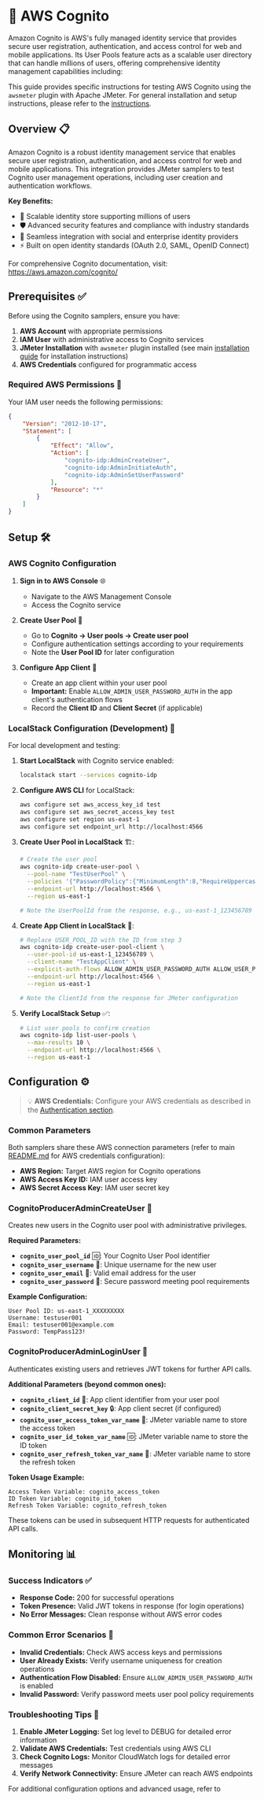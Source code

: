 # 🔐 AWS Cognito

Amazon Cognito is AWS's fully managed identity service that provides secure user registration, authentication, and access control for web and mobile applications. Its User Pools feature acts as a scalable user directory that can handle millions of users, offering comprehensive identity management capabilities including:

This guide provides specific instructions for testing AWS Cognito using the `awsmeter` plugin with Apache JMeter. For general installation and setup instructions, please refer to the [instructions](../../../../../../../../../README.md).

## Overview 📋

Amazon Cognito is a robust identity management service that enables secure user registration, authentication, and access control for web and mobile applications. This integration provides JMeter samplers to test Cognito user management operations, including user creation and authentication workflows.

**Key Benefits:**
- 🚀 Scalable identity store supporting millions of users
- 🛡️ Advanced security features and compliance with industry standards
- 🔗 Seamless integration with social and enterprise identity providers
- ⚡ Built on open identity standards (OAuth 2.0, SAML, OpenID Connect)

For comprehensive Cognito documentation, visit: https://aws.amazon.com/cognito/

## Prerequisites ✅

Before using the Cognito samplers, ensure you have:

1. **AWS Account** with appropriate permissions
2. **IAM User** with administrative access to Cognito services
3. **JMeter Installation** with `awsmeter` plugin installed (see main [installation guide](../../../../../../../../../README.md) for installation instructions)
4. **AWS Credentials** configured for programmatic access

### Required AWS Permissions 🔑

Your IAM user needs the following permissions:
```json
{
    "Version": "2012-10-17",
    "Statement": [
        {
            "Effect": "Allow",
            "Action": [
                "cognito-idp:AdminCreateUser",
                "cognito-idp:AdminInitiateAuth",
                "cognito-idp:AdminSetUserPassword"
            ],
            "Resource": "*"
        }
    ]
}
```

## Setup 🛠️

### AWS Cognito Configuration

1. **Sign in to AWS Console** 🌐
   - Navigate to the AWS Management Console
   - Access the Cognito service

2. **Create User Pool** 👥
   - Go to **Cognito → User pools → Create user pool**
   - Configure authentication settings according to your requirements
   - Note the **User Pool ID** for later configuration

3. **Configure App Client** 📱
   - Create an app client within your user pool
   - **Important:** Enable `ALLOW_ADMIN_USER_PASSWORD_AUTH` in the app client's authentication flows
   - Record the **Client ID** and **Client Secret** (if applicable)

### LocalStack Configuration (Development) 🐳

For local development and testing:

1. **Start LocalStack** with Cognito service enabled:
   ```bash
   localstack start --services cognito-idp
   ```

2. **Configure AWS CLI** for LocalStack:
   ```bash
   aws configure set aws_access_key_id test
   aws configure set aws_secret_access_key test
   aws configure set region us-east-1
   aws configure set endpoint_url http://localhost:4566
   ```

3. **Create User Pool in LocalStack** 🏗️:
   ```bash
   # Create the user pool
   aws cognito-idp create-user-pool \
     --pool-name "TestUserPool" \
     --policies '{"PasswordPolicy":{"MinimumLength":8,"RequireUppercase":true,"RequireLowercase":true,"RequireNumbers":true,"RequireSymbols":false}}' \
     --endpoint-url http://localhost:4566 \
     --region us-east-1
   
   # Note the UserPoolId from the response, e.g., us-east-1_123456789
   ```

4. **Create App Client in LocalStack** 📱:
   ```bash
   # Replace USER_POOL_ID with the ID from step 3
   aws cognito-idp create-user-pool-client \
     --user-pool-id us-east-1_123456789 \
     --client-name "TestAppClient" \
     --explicit-auth-flows ALLOW_ADMIN_USER_PASSWORD_AUTH ALLOW_USER_PASSWORD_AUTH ALLOW_REFRESH_TOKEN_AUTH \
     --endpoint-url http://localhost:4566 \
     --region us-east-1
   
   # Note the ClientId from the response for JMeter configuration
   ```

5. **Verify LocalStack Setup** ✅:
   ```bash
   # List user pools to confirm creation
   aws cognito-idp list-user-pools \
     --max-results 10 \
     --endpoint-url http://localhost:4566 \
     --region us-east-1
   ```

## Configuration ⚙️

> 💡 **AWS Credentials:** Configure your AWS credentials as described in the [Authentication section](../../../../../../../../../README.md#aws-authentication).

### Common Parameters

Both samplers share these AWS connection parameters (refer to main [README.md](../../../../../../../README.md) for AWS credentials configuration):

- **AWS Region:** Target AWS region for Cognito operations
- **AWS Access Key ID:** IAM user access key
- **AWS Secret Access Key:** IAM user secret key

### CognitoProducerAdminCreateUser 👤

Creates new users in the Cognito user pool with administrative privileges.

**Required Parameters:**
- **`cognito_user_pool_id`** 🆔: Your Cognito User Pool identifier
- **`cognito_user_username`** 👤: Unique username for the new user
- **`cognito_user_email`** 📧: Valid email address for the user
- **`cognito_user_password`** 🔐: Secure password meeting pool requirements

**Example Configuration:**
```
User Pool ID: us-east-1_XXXXXXXXX
Username: testuser001
Email: testuser001@example.com
Password: TempPass123!
```

### CognitoProducerAdminLoginUser 🔑

Authenticates existing users and retrieves JWT tokens for further API calls.

**Additional Parameters (beyond common ones):**
- **`cognito_client_id`** 📱: App client identifier from your user pool
- **`cognito_client_secret_key`** 🔒: App client secret (if configured)
- **`cognito_user_access_token_var_name`** 🎫: JMeter variable name to store the access token
- **`cognito_user_id_token_var_name`** 🆔: JMeter variable name to store the ID token  
- **`cognito_user_refresh_token_var_name`** 🔄: JMeter variable name to store the refresh token

**Token Usage Example:**
```
Access Token Variable: cognito_access_token
ID Token Variable: cognito_id_token
Refresh Token Variable: cognito_refresh_token
```

These tokens can be used in subsequent HTTP requests for authenticated API calls.

## Monitoring 📊

### Success Indicators ✅
- **Response Code:** 200 for successful operations
- **Token Presence:** Valid JWT tokens in response (for login operations)
- **No Error Messages:** Clean response without AWS error codes

### Common Error Scenarios 🚨
- **Invalid Credentials:** Check AWS access keys and permissions
- **User Already Exists:** Verify username uniqueness for creation operations
- **Authentication Flow Disabled:** Ensure `ALLOW_ADMIN_USER_PASSWORD_AUTH` is enabled
- **Invalid Password:** Verify password meets user pool policy requirements

### Troubleshooting Tips 🔧
1. **Enable JMeter Logging:** Set log level to DEBUG for detailed error information
2. **Validate AWS Credentials:** Test credentials using AWS CLI
3. **Check Cognito Logs:** Monitor CloudWatch logs for detailed error messages
4. **Verify Network Connectivity:** Ensure JMeter can reach AWS endpoints

For additional configuration options and advanced usage, refer to